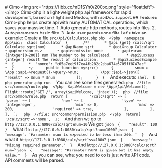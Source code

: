 #   C i r n o  
  
 < i m g   s r c = " h t t p s : / / i . i b b . c o / m D 1 S Y h 0 / 2 0 0 p x . p n g "   s t y l e = " f l o a t : l e f t " > < / i m g >  
  
 C i r n o - p h p   i s   a   l i g h t - w e i g h t   p h p   a p i   f r a m e w o r k   f o r   r a p i d   d e v e l o p m e n t ,   b a s e d   o n   F l i g h t   a n d   M e d o o ,   w i t h   a p i D o c   s u p p o r t .  
  
 # #   F e a t u r e s  
  
 C i r n o - p h p   h e l p s   c r e a t e   a p i   w i t h   m a n y   * * A U T O M A T I C A L * *   o p e r a t i o n s ,   w h i c h   s a v e s   y o u r   m a s s i v e   t i m e .    
  
 1 .   A u t o   g e n e r a t e   * * h t t p   m e t h o d s ,   r o u t e s * *   i n t o   f i l e s .  
 2 .   A u t o   * * p a r a m e t e r s * *   b a s i c   f i l t e .  
 3 .   A u t o   * * u s e r   p e r m i s s i o n s * *     f i l t e  
  
 L e t ' s   t a k e   a n   e x a m p l e :  
  
 C r e a t e   a   f i l e   ` s r c / A p i / C a l c u l a t o r . p h p `  
  
 ` ` ` p h p  
 < ? p h p  
 n a m e s p a c e   A p p \ A p i ;  
 c l a s s   C a l c u l a t o r  
 {  
           / * *  
           *   @ a p i   { g e t }   / c a l c / s q r t   C a l c u l a t e   s q r t ( n u m )  
           *   @ a p i N a m e   s q r t  
           *   @ a p i G r o u p   C a l c u l a t o r  
           *   @ a p i V e r s i o n   0 . 2  
           *   @ a p i P e r m i s s i o n   n o n e  
           *   @ a p i P a r a m   { i n t e g e r { 0 - 2 0 0 } }   n u m   T h e   n u m b e r   t o   b e   c a l c u l a t e d .  
           *   @ a p i S u c c e s s   { i n t e g e r }   r e s u l t   T h e   r e s u l t   o f   c a l c u l a t i o n .  
           *   @ a p i S u c c e s s E x a m p l e  
           *     {  
           *     " n o n c e " :   " c 6 5 a 7 e e b 9 f 7 e a 4 d b 2 8 2 c 2 e b a 6 7 4 e 3 7 0 5 f f 8 7 4 7 a c "  
           *     }  
           * /  
         p u b l i c   f u n c t i o n   m y S q r t ( )  
         {  
                 $ n u m   =   \ A p p : : $ a p i - > r e q u e s t ( ) - > q u e r y - > n u m ;  
                 \ A p p : : $ a p i - > j s o n ( [  
                         " r e s u l t "   = >   $ n u m   *   $ n u m  
                 ] ) ;  
         }  
 }  
 ` ` `  
  
 A n d   e x e c u t e :  
  
 ` ` ` s h e l l  
 $   p h p   g e n e r a t o r . p h p   r u n  
 ` ` `  
  
 Y o u   c a n   s e e   s o m e   f i l e s   g e n e r a t e d :  
  
 ` ` ` p h p  
 / / f i l e :   s r c / c o m m o n / r o u t e . p h p  
 < ? p h p  
 $ a p i W e l c o m e   =   n e w   \ A p p \ A p i \ W e l c o m e ( ) ;  
 F l i g h t : : r o u t e ( ' G E T   / ' ,   a r r a y ( $ a p i W e l c o m e ,   ' i n d e x ' ) ) ;  
 ` ` `  
  
 ` ` ` p h p  
 / / f i l e :   s r c / c o m m o n / r u l e . p h p  
 r e t u r n   [          
         ' / c a l c / s q r t '   = >   [  
                 ' p a r a m '   = >   [  
                         ' n u m '   = >   [  
                                 ' t y p e '   = >   ' i n t e g e r e g e r ' ,  
                                 ' m i n '   = >   0 ,  
                                 ' m a x '   = >   2 0 0 ,  
                                 ' r e q u i r e d '   = >   t r u e ,  
                         ] ,  
                 ] ,  
         ] ,  
 ] ;  
 ` ` `  
  
 ` ` ` p h p  
 / / f i l e :   s r c / c o m m o n / p e r m i s s i o n . p h p  
 < ? p h p  
 r e t u r n [  
         ' / c a l c / s q r t ' = > ' n o n e ' ,  
 ] ;  
 ` ` `  
  
 A n d   t h e n   w e   g o   t o   ` h t t p : / / 1 2 7 . 0 . 0 . 1 : 8 0 8 0 / c a l c / s q r t ? n u m = 1 0 `  
  
 W e   g o t :  
  
 ` ` ` j s o n  
 {  
     " r e s u l t " :   1 0 0  
 }  
 ` ` `  
  
 W h a t   i f   ` h t t p : / / 1 2 7 . 0 . 0 . 1 : 8 0 8 0 / c a l c / s q r t ? n u m = 1 0 0 0 ` ?  
  
 ` ` ` j s o n  
 {  
     " m e s s a g e " :   " P a r a m e t e r   ` n u m `   i s   e x p e c t e d   t o   b e   l e s s   t h a n   2 0 0 .   "  
 }  
 ` ` `  
  
 A n d   w h a t   i f   ` h t t p : / / 1 2 7 . 0 . 0 . 1 : 8 0 8 0 / c a l c / s q r t ? s s = 1 0 0 0 ` ?  
  
 ` ` ` j s o n  
 {  
     " m e s s a g e " :   " M i s i n g   r e q u i r e d   p a r a m e t e r . "  
 }  
 ` ` `  
  
 A n d   ` h t t p : / / 1 2 7 . 0 . 0 . 1 : 8 0 8 0 / c a l c / s q r t ? n u m = ` ?  
  
 ` ` ` j s o n  
 {  
     " m e s s a g e " :   " P a r a m e t e r   ` n u m `   i s   g i v e n   b u t   i t   h a s   e m p t y   v a l u e . "  
 }  
 ` ` `  
  
  
  
 A s   y o u   c a n   s e e ,   w h a t   y o u   n e e d   t o   d o   i s   j u s t   w r i t e   A P I   c o d e .   A P I   c o m m e n t s   w i l l   b e   p a r s e d .  
  
 